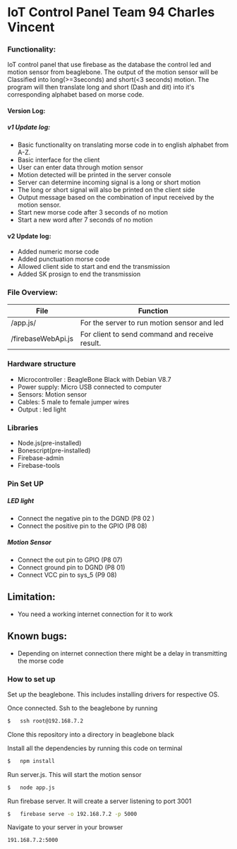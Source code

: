 # IoT Control Panel Team 94 Charles Vincent
### Functionality:
IoT control panel that use firebase as the database the control led and motion sensor from beaglebone. The output of the motion sensor will be Classified  into long(>=3seconds) and short(<3 seconds) motion. The program will then translate long and short (Dash and dit) into it's corresponding alphabet based on morse code. 

#### Version Log:
##### v1 Update log:
- Basic functionality on translating morse code in to english alphabet from A-Z.
- Basic interface for the client
- User can enter data through motion sensor
- Motion detected will be printed in the server console
- Server can determine incoming signal is a long or short motion
- The long or short signal will also be printed on the client side
- Output message based on the combination of input received by the motion sensor.
- Start new morse code after 3 seconds of no motion
- Start a new word after 7 seconds of no motion


#### v2 Update log:
- Added numeric morse code 
- Added punctuation morse code
- Allowed client side to start and end the transmission
- Added SK prosign to end the transmission

### File Overview: 
 | File | Function |
| ------ | ------ |
| /app.js/ | For the server to run motion sensor and led|
| /firebaseWebApi.js |For client to send command and receive result. |


### Hardware structure

- Microcontroller : BeagleBone Black with Debian V8.7
- Power supply: Micro USB connected to computer
- Sensors: Motion sensor
- Cables: 5 male to female jumper wires
- Output : led light

### Libraries
- Node.js(pre-installed)
- Bonescript(pre-installed)
- Firebase-admin
- Firebase-tools

### Pin Set UP
##### LED light
- Connect the negative pin to the DGND (P8 02 )
- Connect the positive pin to the GPIO (P8 08)
##### Motion Sensor
- Connect the out pin to GPIO (P8 07) 
- Connect ground pin to  DGND (P8 01)
- Connect  VCC pin to sys_5 (P9 08)

## Limitation: 
- You need a working internet connection for it to work

## Known bugs:
- Depending on internet connection there might be a delay in transmitting the morse code



### How to set up

Set up the beaglebone. This includes installing drivers for respective OS.

Once connected. Ssh to the beaglebone by running
```sh
$	ssh root@192.168.7.2
```
Clone this repository into a directory in beaglebone black

Install all the dependencies by running this code on terminal
```sh
$	npm install
```
Run server.js. This will start the motion sensor
```sh
$   node app.js
```
Run firebase server. It will create a server listening to port 3001
```sh
$   firebase serve -o 192.168.7.2 -p 5000
```
Navigate to your server in your browser
```sh
191.168.7.2:5000
```
